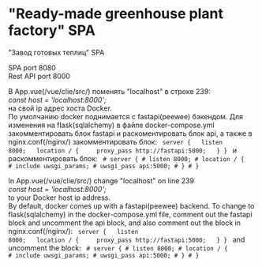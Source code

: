 # "Ready-made greenhouse plant factory" SPA 
"Завод готовых теплиц" SPA

SPA port 8080<br/>
Rest API port 8000

В App.vue(/vue/clie/src/) поменять "localhost" в строке 239:<br/>
<i>const host = 'localhost:8000';</i><br/>
на свой ip адрес хоста Docker.<br/>
По умолчанию docker поднимается с fastapi(peewee) бэкендом. Для изменения на flask(sqlalchemy) в файле docker-compose.yml закомментировать блок fastapi и раскоментировать блок api, а также в nginx.conf(/nginx/) закомментировать блок:
<code>
server {
&nbsp;&nbsp;listen 8000;
&nbsp;&nbsp;location / {
&nbsp;&nbsp;&nbsp;&nbsp;proxy_pass http://fastapi:5000;
&nbsp;&nbsp;}
}
</code>
и раскомментировать блок:
<code>
\# server {
\#   listen 8000;
\#     location / {
\#       include uwsgi_params;
\#       uwsgi_pass api:5000;
\#    }
\# }
</code>

In App.vue(/vue/clie/src/) change "localhost" on line 239<br/>
<i>const host = 'localhost:8000';</i><br/>
to your Docker host ip address.<br/>
By default, docker comes up with a fastapi(peewee) backend. To change to flask(sqlalchemy) in the docker-compose.yml file, comment out the fastapi block and uncomment the api block, and also comment out the block in nginx.conf(/nginx/):
<code>
server {
&nbsp;&nbsp;listen 8000;
&nbsp;&nbsp;location / {
&nbsp;&nbsp;&nbsp;&nbsp;proxy_pass http://fastapi:5000;
&nbsp;&nbsp;}
}
</code>
and uncomment the block:
<code>
\# server {
\#   listen 8000;
\#     location / {
\#       include uwsgi_params;
\#       uwsgi_pass api:5000;
\#    }
\# }
</code>

